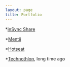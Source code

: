 ```yaml
---
layout: page
title: Portfolio
---
```


*[inSync Share](http://www.druva.com/insync/file-sharing/)

*[Mentii](https://www.mentii.com)

*[Hotseat](http://hotseat.herokuapp.com/users/sign_up)

*[Technothlon](http://techniche.org/technothlon/), long time ago